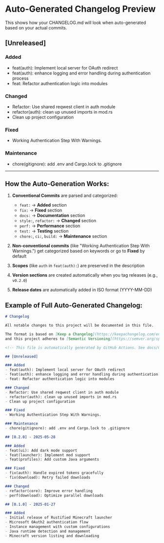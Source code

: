 # Auto-Generated Changelog Preview

This shows how your CHANGELOG.md will look when auto-generated based on your actual commits.

## [Unreleased]

### Added
- feat(auth): Implement local server for OAuth redirect
- feat(auth): enhance logging and error handling during authentication process
- feat: Refactor authentication logic into modules

### Changed
- Refactor: Use shared reqwest client in auth module
- refactor(auth): clean up unused imports in mod.rs
- Clean up project configuration

### Fixed
- Working Authentication Step With Warnings.

### Maintenance
- chore(gitignore): add .env and Cargo.lock to .gitignore

---

## How the Auto-Generation Works:

1. **Conventional Commits** are parsed and categorized:
   - `feat:` → **Added** section
   - `fix:` → **Fixed** section  
   - `docs:` → **Documentation** section
   - `style:`, `refactor:` → **Changed** section
   - `perf:` → **Performance** section
   - `test:` → **Testing** section
   - `chore:`, `ci:`, `build:` → **Maintenance** section

2. **Non-conventional commits** (like "Working Authentication Step With Warnings.") get categorized based on keywords or go to **Fixed** by default

3. **Scopes** (like `auth` in `feat(auth):`) are preserved in the description

4. **Version sections** are created automatically when you tag releases (e.g., `v0.2.0`)

5. **Release dates** are automatically added in ISO format (YYYY-MM-DD)

## Example of Full Auto-Generated Changelog:

```markdown
# Changelog

All notable changes to this project will be documented in this file.

The format is based on [Keep a Changelog](https://keepachangelog.com/en/1.0.0/),
and this project adheres to [Semantic Versioning](https://semver.org/spec/v2.0.0.html).

<!-- This file is automatically generated by GitHub Actions. See docs/CHANGELOG_AUTOMATION.md for details. -->

## [Unreleased]

### Added
- feat(auth): Implement local server for OAuth redirect
- feat(auth): enhance logging and error handling during authentication process
- feat: Refactor authentication logic into modules

### Changed
- Refactor: Use shared reqwest client in auth module
- refactor(auth): clean up unused imports in mod.rs
- Clean up project configuration

### Fixed
- Working Authentication Step With Warnings.

### Maintenance
- chore(gitignore): add .env and Cargo.lock to .gitignore

## [0.2.0] - 2025-05-28

### Added
- feat(ui): Add dark mode support
- feat(launcher): Implement mod support
- feat(profiles): Add custom Java arguments

### Fixed
- fix(auth): Handle expired tokens gracefully
- fix(download): Retry failed downloads

### Changed
- refactor(core): Improve error handling
- perf(download): Optimize parallel downloads

## [0.1.0] - 2025-01-27

### Added
- Initial release of Rustified Minecraft launcher
- Microsoft OAuth2 authentication flow
- Instance management with custom configurations
- Java runtime detection and management
- Minecraft version listing and downloading
```
